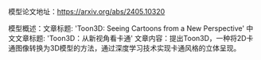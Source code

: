 模型论文地址：https://arxiv.org/abs/2405.10320

模型概述：文章标题: 'Toon3D: Seeing Cartoons from a New Perspective'
中文文章标题: 'Toon3D：从新视角看卡通'
文章内容：提出Toon3D，一种将2D卡通图像转换为3D模型的方法，通过深度学习技术实现卡通风格的立体呈现。

